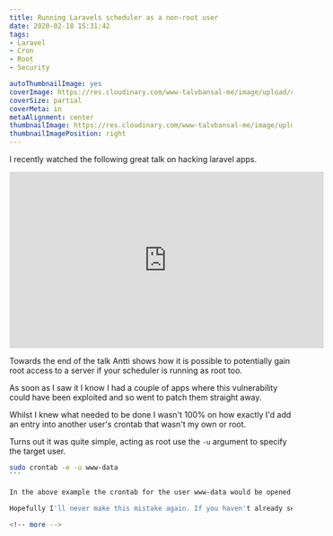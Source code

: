 ```yaml
---
title: Running Laravels scheduler as a non-root user
date: 2020-02-18 15:31:42
tags:
- Laravel
- Cron
- Root
- Security

autoThumbnailImage: yes
coverImage: https://res.cloudinary.com/www-talvbansal-me/image/upload/c_scale,w_1600/v1582034180/posts/vienna-hofbug-palace.jpg
coverSize: partial
coverMeta: in
metaAlignment: center
thumbnailImage: https://res.cloudinary.com/www-talvbansal-me/image/upload/c_scale,w_280/v1582034180/posts/vienna-hofbug-palace.jpg
thumbnailImagePosition: right
---
```

I recently watched the following great talk on hacking laravel apps.

<iframe width="560" height="315" src="https://www.youtube.com/embed/kKGGVGiq2y8" frameborder="0" allow="accelerometer; autoplay; encrypted-media; gyroscope; picture-in-picture" allowfullscreen></iframe>

Towards the end of the talk Antti shows how it is possible to potentially gain root access to a server if your scheduler is running as root too.

As soon as I saw it I know I had a couple of apps where this vulnerability could have been exploited and so went to patch them straight away. 

Whilst I knew what needed to be done I wasn't 100% on how exactly I'd add an entry into another user's crontab that wasn't my own or root.

Turns out it was quite simple, acting as root use the `-u` argument to specify the target user. 

````bash
sudo crontab -e -u www-data
```

In the above example the crontab for the user www-data would be opened. Since my php-fpm instance is run by www-data and therefore has access to all the application code already this made sense to me.

Hopefully I'll never make this mistake again. If you haven't already seen Antti's talk above I'd highly recommend doing so asap!

<!-- more -->

